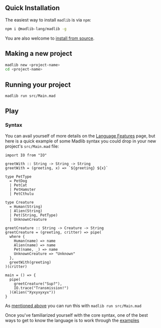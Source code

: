 ## Quick Installation

The easiest way to install `madlib` is via `npm`:
```sh
npm i @madlib-lang/madlib -g
```

You are also welcome to [install from source](/docs/installation#from-source-code).

## Making a new project

```sh
madlib new <project-name>
cd <project-name>
```

## Running your project

```sh
madlib run src/Main.mad
```

## Play

### Syntax

You can avail yourself of more details on the [Language Features](/docs/language-features') page, but here is a quick example of some Madlib syntax you could drop in your new project's `src/Main.mad` file:

```madlib
import IO from "IO"

greetWith :: String -> String -> String
greetWith = (greeting, x) => `${greeting} ${x}`

type PetType
  = PetDog
  | PetCat
  | PetHamster
  | PetCthulu

type Creature
  = Human(String)
  | Alien(String)
  | Pet(String, PetType)
  | UnknownCreature

greetCreature :: String -> Creature -> String
greetCreature = (greeting, critter) => pipe(
  where {
    Human(name) => name
    Alien(name) => name
    Pet(name, _) => name
    UnknownCreature => "Unknown"
  },
  greetWith(greeting)
)(critter)

main = () => {
  pipe(
    greetCreature("Sup?"),
    IO.trace("Transmission!")
  )(Alien("Xyxyxyxyx"))
}
```

As [mentioned above](#running-your-project) you can run this with `madlib run src/Main.mad` 

Once you've familiarized yourself with the core syntax, one of the best ways to get to know the language is to work through the [examples](/examples)
